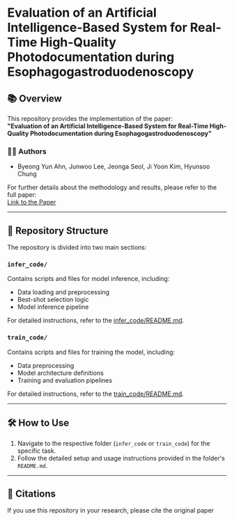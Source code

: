 # **Evaluation of an Artificial Intelligence-Based System for Real-Time High-Quality Photodocumentation during Esophagogastroduodenoscopy**

## 📚 **Overview**
This repository provides the implementation of the paper:  
**"Evaluation of an Artificial Intelligence-Based System for Real-Time High-Quality Photodocumentation during Esophagogastroduodenoscopy"**

### 👩‍💻 **Authors**
- Byeong Yun Ahn, Junwoo Lee, Jeonga Seol, Ji Yoon Kim, Hyunsoo Chung  

For further details about the methodology and results, please refer to the full paper:  
[Link to the Paper](https://www.nature.com/articles/s41598-024-83721-9)

---

## 📂 **Repository Structure**
The repository is divided into two main sections:

### `infer_code/`
Contains scripts and files for model inference, including:
- Data loading and preprocessing
- Best-shot selection logic
- Model inference pipeline

For detailed instructions, refer to the [infer_code/README.md](infer_code/readme.md).

### `train_code/`
Contains scripts and files for training the model, including:
- Data preprocessing
- Model architecture definitions
- Training and evaluation pipelines

For detailed instructions, refer to the [train_code/README.md](train_code/readme.md).

---

## 🛠️ **How to Use**
1. Navigate to the respective folder (`infer_code` or `train_code`) for the specific task.
2. Follow the detailed setup and usage instructions provided in the folder's `README.md`.

---

## 📄 **Citations**
If you use this repository in your research, please cite the original paper

